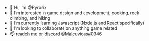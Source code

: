 - 👋 Hi, I’m @Pyrosix
- 👀 I’m interested in game design and development, cooking, rock climbing, and hiking
- 🌱 I’m currently learning Javascript (Node.js and React specifically)
- 💞️ I’m looking to collaborate on anything game related
- 📫 readch me on discord @Malcuvious#0946

<!---
Pyrosix/Pyrosix is a ✨ special ✨ repository because its `README.md` (this file) appears on your GitHub profile.
You can click the Preview link to take a look at your changes.
--->
